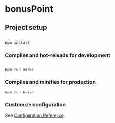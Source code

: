 # bonusPoint

## Project setup
```

npm install
```

### Compiles and hot-reloads for development
```

npm run serve
```

### Compiles and minifies for production
```
npm run build
```

### Customize configuration
See [Configuration Reference](https://cli.vuejs.org/config/).
